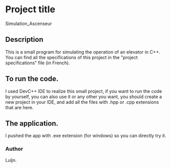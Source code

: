 # Project title

Simulation_Ascenseur

## Description

This is a small program for simulating the operation of an elevator in C++.
You can find all the specifications of this project in the "project specifications" file (in French).

## To run the code.

I used DevC++ IDE to realize this small project, if you want to run the code by yourself, 
you can also use it or any other you want, you should create a new project in your IDE,
and add all the files with .hpp or .cpp extensions that are here. 

## The application.

I pushed the app with .exe extension (for windows) so you can directly try it.

### Author

Luljn.